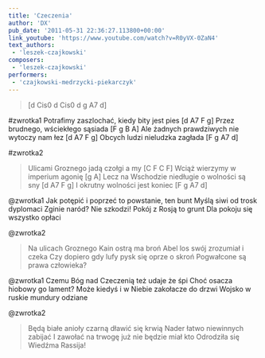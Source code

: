 ```yaml
---
title: 'Czeczenia'
author: 'DX'
pub_date: '2011-05-31 22:36:27.113800+00:00'
link_youtube: 'https://www.youtube.com/watch?v=R0yVX-0ZaN4'
text_authors:
 - 'leszek-czajkowski'
composers:
 - 'leszek-czajkowski'
performers:
 - 'czajkowski-medrzycki-piekarczyk'
---
```


>[d Cis0 d Cis0 d g A7 d]

#zwrotka1
Potrafimy zaszlochać, kiedy bity jest pies [d A7 F g] 
Przez brudnego, wściekłego sąsiada [F g B A]
Ale żadnych prawdziwych nie wytoczy nam łez [d A7 F g]
Obcych ludzi nieludzka zagłada [F g A7 d]

#zwrotka2
>Ulicami Groznego jadą czołgi a my [C F C F]
>Wciąż wierzymy w imperium agonię [g A]
>Lecz na Wschodzie niedługie o wolności są sny [d A7 F g]
>I okrutny wolności jest koniec [F g A7 d]

@zwrotka1
Jak potępić i poprzeć to powstanie, ten bunt
Myślą siwi od trosk dyplomaci
Zginie naród? Nie szkodzi! Pokój z Rosją to grunt
Dla pokoju się wszystko opłaci

@zwrotka2
>Na ulicach Groznego Kain ostrą ma broń
>Abel los swój zrozumiał i czeka
>Czy dopiero gdy lufy pysk się oprze o skroń
>Pogwałcone są prawa człowieka?

@zwrotka1
Czemu Bóg nad Czeczenią też udaje że śpi
Choć osacza hiobowy go lament?
Może kiedyś i w Niebie zakołacze do drzwi
Wojsko w ruskie mundury odziane

@zwrotka2
>Będą białe anioły czarną dławić się krwią
>Nader łatwo niewinnych zabijać
>I zawołać na trwogę już nie będzie miał kto
>Odrodziła się Wiedźma Rassija!